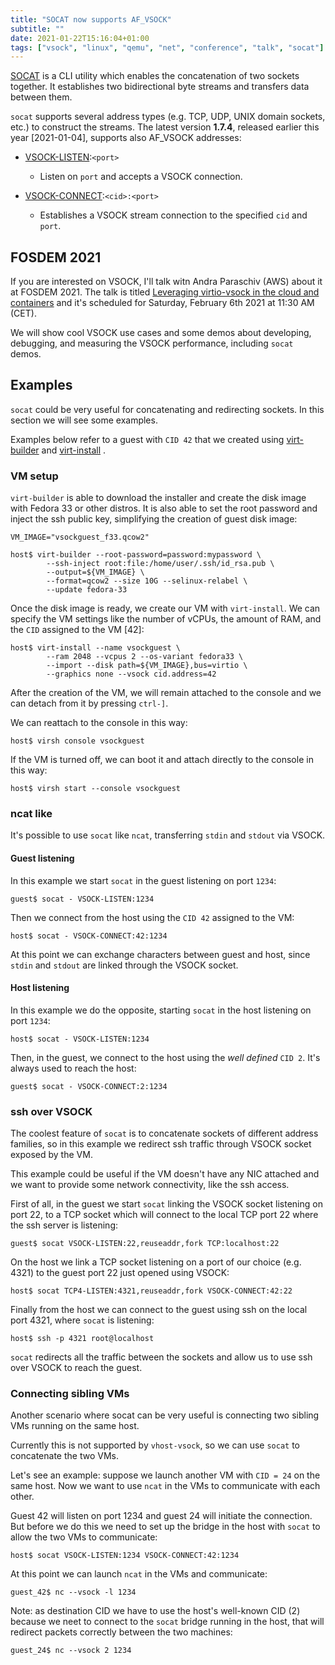 ```yaml
---
title: "SOCAT now supports AF_VSOCK"
subtitle: ""
date: 2021-01-22T15:16:04+01:00
tags: ["vsock", "linux", "qemu", "net", "conference", "talk", "socat"]
---
```


[SOCAT](http://www.dest-unreach.org/isocat/)
is a CLI utility which enables the concatenation
of two sockets together.
It establishes two bidirectional byte streams and transfers data between them.

`socat` supports several address types (e.g. TCP, UDP, UNIX domain sockets, etc.)
to construct the streams. The latest version **1.7.4**, released earlier this
year [2021-01-04], supports also AF_VSOCK addresses:
- [VSOCK-LISTEN](http://www.dest-unreach.org/socat/doc/socat.html#ADDRESS_VSOCK_LISTEN):`<port>`
  - Listen on `port` and accepts a VSOCK connection.

- [VSOCK-CONNECT](http://www.dest-unreach.org/socat/doc/socat.html#ADDRESS_VSOCK_CONNECT):`<cid>:<port>`
  - Establishes a VSOCK stream connection to the specified `cid` and `port`.


## FOSDEM 2021

If you are interested on VSOCK, I'll talk witn Andra Paraschiv (AWS) about it
at FOSDEM 2021.
The talk is titled
[Leveraging virtio-vsock in the cloud and containers](https://fosdem.org/2021/schedule/event/vai_virtio_vsock)
and it's scheduled for Saturday, February 6th 2021 at 11:30 AM (CET).

We will show cool VSOCK use cases and some demos about developing, debugging,
and measuring the VSOCK performance, including `socat` demos.

<!--more-->

## Examples

`socat` could be very useful for concatenating and redirecting sockets.
In this section we will see some examples.

Examples below refer to a guest with `CID 42` that we created using
[virt-builder](https://libguestfs.org/virt-builder.1.html)
and
[virt-install](https://virt-manager.org/)
.

### VM setup

`virt-builder` is able to download the installer and create the disk image
with Fedora 33 or other distros.
It is also able to set the root password and inject the ssh public key,
simplifying the creation of guest disk image:

```shell
VM_IMAGE="vsockguest_f33.qcow2"

host$ virt-builder --root-password=password:mypassword \
        --ssh-inject root:file:/home/user/.ssh/id_rsa.pub \
        --output=${VM_IMAGE} \
        --format=qcow2 --size 10G --selinux-relabel \
        --update fedora-33
```

Once the disk image is ready, we create our VM with `virt-install`.
We can specify the VM settings like the number of vCPUs, the amount of RAM,
and the `CID` assigned to the VM [42]:

```shell
host$ virt-install --name vsockguest \
        --ram 2048 --vcpus 2 --os-variant fedora33 \
        --import --disk path=${VM_IMAGE},bus=virtio \
        --graphics none --vsock cid.address=42
```

After the creation of the VM, we will remain attached to the console and 
we can detach from it by pressing `ctrl-]`.

We can reattach to the console in this way:

```shell
host$ virsh console vsockguest
```

If the VM is turned off, we can boot it and attach directly to the console
in this way:

```shell
host$ virsh start --console vsockguest
```

### ncat like

It's possible to use `socat` like `ncat`, transferring `stdin` and `stdout` via VSOCK.

#### Guest listening

In this example we start `socat` in the guest listening on port `1234`:

```shell
guest$ socat - VSOCK-LISTEN:1234
```

Then we connect from the host using the `CID 42` assigned to the VM:

```shell
host$ socat - VSOCK-CONNECT:42:1234
```

At this point we can exchange characters between guest and host, since `stdin`
and `stdout` are linked through the VSOCK socket.


#### Host listening

In this example we do the opposite, starting `socat` in the host listening
on port `1234`:

```shell
host$ socat - VSOCK-LISTEN:1234
```

Then, in the guest, we connect to the host using the *well defined* `CID 2`.
It's always used to reach the host:

```shell
guest$ socat - VSOCK-CONNECT:2:1234
```

### ssh over VSOCK

The coolest feature of `socat` is to concatenate sockets of different address 
families, so in this example we redirect ssh traffic through VSOCK socket
exposed by the VM.

This example could be useful if the VM doesn't have any NIC attached and
we want to provide some network connectivity, like the ssh access.

First of all, in the guest we start `socat` linking the VSOCK socket listening on
port 22, to a TCP socket which will connect to the local TCP port 22 where the
ssh server is listening:

```shell
guest$ socat VSOCK-LISTEN:22,reuseaddr,fork TCP:localhost:22
```

On the host we link a TCP socket listening on a port of our choice (e.g. 4321)
to the guest port 22 just opened using VSOCK:

```shell
host$ socat TCP4-LISTEN:4321,reuseaddr,fork VSOCK-CONNECT:42:22
```

Finally from the host we can connect to the guest using ssh on the local port
4321, where `socat` is listening:

```shell
host$ ssh -p 4321 root@localhost
```

`socat` redirects all the traffic between the sockets and allow us to use ssh over
VSOCK to reach the guest.

### Connecting sibling VMs

Another scenario where socat can be very useful is connecting two sibling VMs
running on the same host.

Currently this is not supported by `vhost-vsock`, so we can use `socat` to
concatenate the two VMs.

Let's see an example: suppose we launch another VM with `CID = 24` on
the same host. Now we want to use `ncat` in the VMs to communicate with each
other.

Guest 42 will listen on port 1234 and guest 24 will initiate the connection.
But before we do this we need to set up the bridge in the host with `socat` to
allow the two VMs to communicate:

```shell
host$ socat VSOCK-LISTEN:1234 VSOCK-CONNECT:42:1234
```

At this point we can launch `ncat` in the VMs and communicate:

```shell
guest_42$ nc --vsock -l 1234
```

Note: as destination CID we have to use the host's well-known CID (2) because
we neet to connect to the `socat` bridge running in the host, that will
redirect packets correctly between the two machines:

```shell
guest_24$ nc --vsock 2 1234
```

